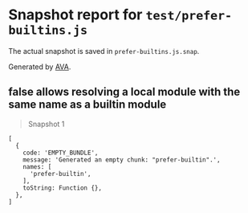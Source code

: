 # Snapshot report for `test/prefer-builtins.js`

The actual snapshot is saved in `prefer-builtins.js.snap`.

Generated by [AVA](https://avajs.dev).

## false allows resolving a local module with the same name as a builtin module

> Snapshot 1

    [
      {
        code: 'EMPTY_BUNDLE',
        message: 'Generated an empty chunk: "prefer-builtin".',
        names: [
          'prefer-builtin',
        ],
        toString: Function {},
      },
    ]
